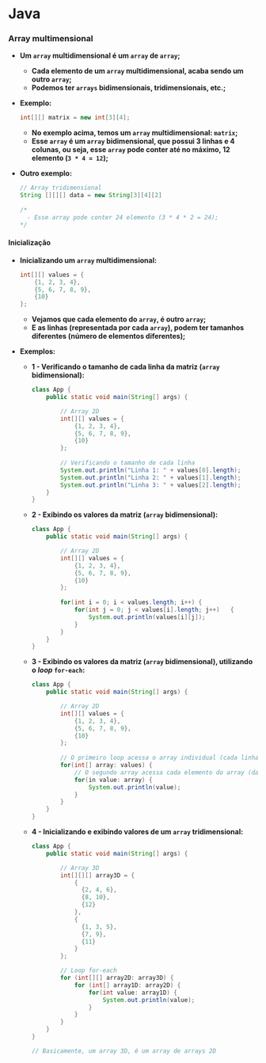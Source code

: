 # Java

### Array multimensional

- **Um `array` multidimensional é um `array` de `array`;**

  - **Cada elemento de um `array` multidimensional, acaba sendo um outro `array`;**
  - **Podemos ter `arrays` bidimensionais, tridimensionais, etc.;**

- **Exemplo:**

  ```java
  int[][] matrix = new int[3][4];
  ```

  - **No exemplo acima, temos um `array` multidimensional: `matrix`;**
  - **Esse `array` é um `array` bidimensional, que possui 3 linhas e 4 colunas, ou seja, esse `array` pode conter até no máximo, 12 elemento (`3 * 4 = 12`);**

- **Outro exemplo:**

  ```java
  // Array tridimensional
  String [][][] data = new String[3][4][2]
      
  /*
  	- Esse array pode conter 24 elemento (3 * 4 * 2 = 24);
  */
  ```

  

#### Inicialização

- **Inicializando um `array` multidimensional:**

  ```java
  int[][] values = {
      {1, 2, 3, 4},
      {5, 6, 7, 8, 9},
      {10}
  };
  ```

  - **Vejamos que cada elemento do `array`, é outro `array`;**
  - **E as linhas (representada por cada `array`), podem ter tamanhos diferentes (número de elementos diferentes);**

- **Exemplos:**

  - **1 - Verificando o tamanho de cada linha da matriz (`array` bidimensional):**
  
    ```java
    class App {
        public static void main(String[] args) {
    
            // Array 2D
            int[][] values = {
                {1, 2, 3, 4},
                {5, 6, 7, 8, 9},
                {10}
            };
          
            // Verificando o tamanho de cada linha
            System.out.println("Linha 1: " + values[0].length);
            System.out.println("Linha 2: " + values[1].length);
            System.out.println("Linha 3: " + values[2].length);
        }
    }
    ```
  
  - **2 - Exibindo os valores da matriz (`array` bidimensional):**
  
    ```java
    class App {
        public static void main(String[] args) {
    
            // Array 2D
            int[][] values = {
                {1, 2, 3, 4},
                {5, 6, 7, 8, 9},
                {10}
            };
          
            for(int i = 0; i < values.length; i++) {
                for(int j = 0; j < values[i].length; j++)	{
                    System.out.println(values[i][j]);
                }
            }
        }
    }
    ```
  
  - **3 - Exibindo os valores da matriz (`array` bidimensional), utilizando o _loop_ `for-each`:**
  
    ```java
    class App {
        public static void main(String[] args) {
    
            // Array 2D
            int[][] values = {
                {1, 2, 3, 4},
                {5, 6, 7, 8, 9},
                {10}
            };
          
            // O primeiro loop acessa o array individual (cada linha)
            for(int[] array: values) {
                // O segundo array acessa cada elemento do array (da linha)
                for(in value: array) {
                    System.out.println(value);
                }
            }
        }
    }
    ```
  
  - **4 - Inicializando e exibindo valores de um `array` tridimensional:**
  
    ```java
    class App {
        public static void main(String[] args) {
    
            // Array 3D
            int[][][] array3D = {
                {
                  {2, 4, 6}, 
                  {8, 10},
                  {12}
                }, 
                { 
                  {1, 3, 5}, 
                  {7, 9}, 
                  {11}
                } 
            };
    
            // Loop for-each
            for (int[][] array2D: array3D) {
                for (int[] array1D: array2D) {
                    for(int value: array1D) {
                        System.out.println(value);
                    }
                }
            }
        }
    }
    
    // Basicamente, um array 3D, é um array de arrays 2D
    ```
  
    
  

